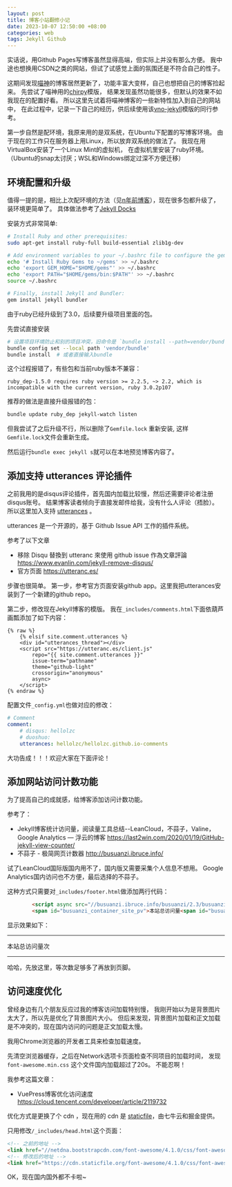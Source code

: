 ```yaml
---
layout: post
title: 博客小站翻修小记
date: 2023-10-07 12:50:00 +08:00
categories: web
tags: Jekyll Github
---
```



实话说，用Github Pages写博客虽然显得高端，但实际上并没有那么方便。
我中途也想换用CSDN之类的网站，但试了试感觉上面的氛围还是不符合自己的性子。

这期间发现[喵神](http://onevcat.com)的博客居然更新了，功能丰富大变样，自己也想把自己的博客捡起来。
先尝试了喵神用的[chirpy](https://github.com/cotes2020/jekyll-theme-chirpy/)模版，
结果发现虽然功能很多，但默认的效果不如我现在的配置好看。
所以这里先试着将喵神博客的一些新特性加入到自己的网站中，
在此过程中，记录一下自己的经历，供后续使用该[vno-jekyll](vno-jekyll)模版的同行参考。

第一步自然是配环境，我原来用的是双系统，在Ubuntu下配置的写博客环境。
由于现在的工作只在服务器上用Linux，所以放弃双系统的做法了。
我现在用VirtualBox安装了一个Linux Mint的虚拟机，
在虚拟机里安装了ruby环境。（Ubuntu的snap太讨厌；WSL和Windows绑定过深不方便迁移）

## 环境配置和升级

值得一提的是，相比上次配环境的方法（见[n年前博客](/2016/04/used-jekyll-to-create-my-github-blog/index.html)），现在很多包都升级了，装环境更简单了。
具体做法参考了[Jekyll Docks](https://jekyllrb.com/docs/installation/ubuntu/)

安装方式非常简单:

```bash
# Install Ruby and other prerequisites:
sudo apt-get install ruby-full build-essential zlib1g-dev

# Add environment variables to your ~/.bashrc file to configure the gem installation path:
echo '# Install Ruby Gems to ~/gems' >> ~/.bashrc
echo 'export GEM_HOME="$HOME/gems"' >> ~/.bashrc
echo 'export PATH="$HOME/gems/bin:$PATH"' >> ~/.bashrc
source ~/.bashrc

# Finally, install Jekyll and Bundler:
gem install jekyll bundler
```

由于ruby已经升级到了3.0，后续要升级项目里面的包。

先尝试直接安装
```bash
# 设置项目环境防止和别的项目冲突，旧命令是 `bundle install --path=vendor/bundle`, 已废弃
bundle config set --local path 'vendor/bundle'
bundle install  # 或者直接输入bundle
```

这个过程报错了，有些包和当前ruby版本不兼容：

```
ruby_dep-1.5.0 requires ruby version >= 2.2.5, ~> 2.2, which is incompatible with the current version, ruby 3.0.2p107
```

推荐的做法是直接升级报错的包：

```bash
bundle update ruby_dep jekyll-watch listen
```

但我尝试了之后升级不行，所以删除了`Gemfile.lock` 重新安装, 这样`Gemfile.lock`文件会重新生成。

然后运行`bundle exec jekyll s`就可以在本地预览博客内容了。


## 添加支持 utterances 评论插件

之前我用的是disqus评论插件，首先国内加载比较慢，然后还需要评论者注册disqus账号。
结果博客读者倾向于直接发邮件给我，没有什么人评论（捂脸）。
所以这里加入支持 [utterances](https://utteranc.es/) 。

utterances 是一个开源的，基于 Github Issue API 工作的插件系统。

参考了以下文章
- 移除 Disqu 替換到 utteranc 來使用 github issue 作為文章評論
https://www.evanlin.com/jekyll-remove-disqus/
- 官方页面 https://utteranc.es/

步骤也很简单。
第一步，参考官方页面安装github app。这里我把utterances安装到了一个新建的github repo。

第二步，修改现在Jekyll博客的模版。
我在`_includes/comments.html`下面依葫芦画瓢添加了如下内容：

<!-- 转义，解决花括号在 Jekyll 被识别成 Liquid 代码的问题 - https://cloud.tencent.com/developer/article/1341165 -->
```
{% raw %}
    {% elsif site.comment.utterances %}
    <div id="utterances_thread"></div>
    <script src="https://utteranc.es/client.js"
        repo="{{ site.comment.utterances }}"
        issue-term="pathname"
        theme="github-light"
        crossorigin="anonymous"
        async>
    </script>
{% endraw %}
```

配置文件`_config.yml`也做对应的修改：
```yaml
# Comment
comment:
    # disqus: hellolzc
    # duoshuo: 
    utterances: hellolzc/hellolzc.github.io-comments
```

大功告成！！！欢迎大家在下面评论！


## 添加网站访问计数功能

为了提高自己的成就感，给博客添加访问计数功能。

参考了：
- Jekyll博客统计访问量，阅读量工具总结--LeanCloud，不蒜子，Valine，Google Analytics — 浮云的博客 https://last2win.com/2020/01/19/GitHub-jekyll-view-counter/
- 不蒜子 - 极简网页计数器 http://busuanzi.ibruce.info/

试了LeanCloud国际版国内用不了，国内版又需要采集个人信息不想用。
Google Analytics国内访问也不方便，最后选择的不蒜子。

这种方式只需要对`_includes/footer.html`做添加两行代码：

```html
        <script async src="//busuanzi.ibruce.info/busuanzi/2.3/busuanzi.pure.mini.js"></script>
        <span id="busuanzi_container_site_pv">本站总访问量<span id="busuanzi_value_site_pv"></span>次</span>
```

显示效果如下：

-----------------------

<p><span id="busuanzi_container_site_pv">本站总访问量<span id="busuanzi_value_site_pv"></span>次</span></p>

-----------------------

哈哈，先放这里，等次数足够多了再放到页脚。

## 访问速度优化

曾经身边有几个朋友反应过我的博客访问加载特别慢，
我刚开始以为是背景图片太大了，所以先是优化了背景图片大小。
但后来发现，背景图片加载和正文加载是不冲突的，现在国内访问的问题是正文加载太慢。

我用Chrome浏览器的开发者工具来检查加载速度。

先清空浏览器缓存，之后在Network选项卡页面检查不同项目的加载时间，
发现`font-awesome.min.css` 这个文件国内加载超过了20s。
不能忍啊！

我参考这篇文章：

- VuePress博客优化访问速度  https://cloud.tencent.com/developer/article/2119732

优化方式是更换了个 cdn ，现在用的 cdn 是 [staticfile](https://staticfile.org/)，由七牛云和掘金提供。

只用修改`/_includes/head.html`这个页面：

```html
<!-- 之前的地址 -->
<link href="//netdna.bootstrapcdn.com/font-awesome/4.1.0/css/font-awesome.min.css" rel="stylesheet">
<!-- 修改后的地址 -->
<link href="https://cdn.staticfile.org/font-awesome/4.1.0/css/font-awesome.min.css" rel="stylesheet">
```

OK，现在国内国外都不卡啦~
